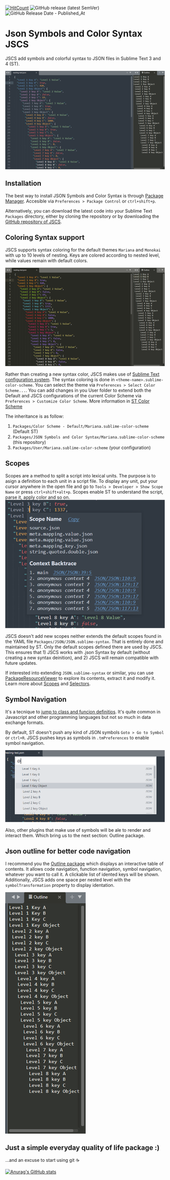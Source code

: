  [![HitCount](https://hits.dwyl.com/Monox18/BreadcrumbsJsonSymbolsAndColorSyntax.svg?style=flat-square&show=unique)](http://hits.dwyl.com/Monox18/BreadcrumbsJsonSymbolsAndColorSyntax) ![GitHub release (latest SemVer)](https://img.shields.io/github/v/release/Monox18/JsonSymbolsAndColorSyntax) ![GitHub Release Date - Published_At](https://img.shields.io/github/release-date/Monox18/JsonSymbolsAndColorSyntax?display_date=published_at)
  
# Json Symbols and Color Syntax JSCS
JSCS add symbols and colorful syntax to JSON files in Sublime Text 3 and 4 (ST).

![Screenshot of a JSON file with Mariana Theme Color in Sublime Text 4.](images/mariana-sample.png)

## Installation

The best way to install JSON Symbols and Color Syntax is through [Package Manager](https://packagecontrol.io/). Accesible via `Preferences > Package Control` or `ctrl+shift+p`.

Alternatively, you can download the latest code into your Sublime Text `Packages` directory, either by cloning the repository or by downloading the [GitHub repository of JSCS](https://github.com/Monox18/JsonSymbolsAndColorSyntax).

## Coloring Syntax support
JSCS supports syntax coloring for the default themes `Mariana` and `Monokai` with up to 10 levels of nesting. Keys are colored according to nested level, while values remain with default colors. 

![Screenshot of a JSON file with Monokai Theme Color in Sublime Text 4.](images/monokai-sample.png)

Rather than creating a new syntax color, JSCS makes use of [Sublime Text configuration system](https://www.sublimetext.com/docs/settings.html). The syntax coloring is done in `<theme-name>.sublime-color-scheme`. You can select the theme via `Preferences > Select Color Scheme...`. You can add changes in you User folder to extend both the Default and JSCS configurations of the current Color Scheme via `Preferences > Customize Color Scheme`. More information in [ST Color Scheme](https://www.sublimetext.com/docs/color_schemes.html)

The inheritance is as follow:
1) `Packages/Color Scheme - Default/Mariana.sublime-color-scheme` (Default ST)
2) `Packages/JSON Symbols and Color Syntax/Mariana.sublime-color-scheme` (this repository)
3) `Packages/User/Mariana.sublime-color-scheme` (your configuration)

## Scopes
Scopes are a method to split a script into lexical units. The purpose is to asign a definition to each unit in a script file. To display any unit, put your cursor anywhere in the open file and go to `Tools > Developer > Show Scope Name` or press `ctrl+shift+alt+p`. Scopes enable ST to understand the script, parse it, apply color and so on.
![Screenshot of a JSON file displaying a scope in Sublime Text 4.](images/scopes-sample.png)

JSCS doesn't add new scopes neither extends the default scopes found in the YAML file `Packages/JSON/JSON.sublime-syntax`. That is entirely done and maintained by ST. Only the default scopes defined there are used by JSCS. This ensures that 1) JSCS works with .json Syntax by default (without creating a new syntax deinition), and 2) JSCS will remain compatible with future updates.

If interested into extending `JSON.sublime-syntax` or similar, you can use [PackageResourceViewer](https://github.com/skuroda/PackageResourceViewer) to explore its contents, extract it and modify it. Learn more about [Scopes](https://www.sublimetext.com/docs/scope_naming.html) and [Selectors](https://www.sublimetext.com/docs/selectors.html).

## Symbol Navigation
It's a tecnique to [jump to class and funcion definitios](https://docs.sublimetext.io/reference/symbols.html). It's quite common in Javascript and other programming languages but not so much in data exchange formats. 

By default, ST doesn't push any kind of JSON symbols `Goto > Go to Symbol` or `ctrl+R`. JSCS pushes keys as symbols in `.tmPreferences` to enable symbol navigation. 

![Screenshot of a JSON file with open Goto Symbol Dialog in Sublime Text 4.](images/symbols-sample.png)

Also, other plugins that make use of symbols will be ale to render and interact them. Which bring us to the next section: Outline package. 

## Json outline for better code navigation
I recommend you the [Outline package](https://github.com/warmdev/SublimeOutline) which displays an interactive table of contents. It allows code navigation, function navigation, symbol navigation, whatever you want to call it. A clickable list of idented keys will be shown. Additionally, JSCS adds one space per nested level with the `symbolTransformation` property to display identation. 

![Screenshot of a JSON file with the Outline Package in Sublime Text 4.](images/outline-sample.png)

## Just a simple everyday quality of life package :)

...and an excuse to start using git ☕

 [![Anurag's GitHub stats](https://github-readme-stats.vercel.app/api?username=Monox18&theme=dracula&show_icons=true)](https://github.com/anuraghazra/github-readme-stats)
